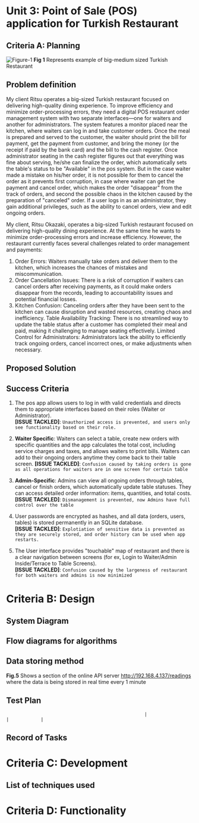 # Unit 3: Point of Sale (POS) application for Turkish Restaurant

## Criteria A: Planning

![Figure-1](https://github.com/user-attachments/assets/5dd5a3b2-ae3c-43ac-9833-f5a5fc9c4cb8)
**Fig 1** Represents example of big-medium sized Turkish Restaurant

## Problem definition
My client Ritsu operates a big-sized Turkish restaurant focused on delivering high-quality dining experience. To improve efficiency and minimize order-processing errors, they need a digital POS restaurant order management system with two separate interfaces—one for waiters and another for administrators. The system features a monitor placed near the kitchen, where waiters can log in and take customer orders. Once the meal is prepared and served to the customer, the waiter should print the bill for payment, get the payment from customer, and bring the money (or the receipt if paid by the bank card) and the bill to the cash register. Once administrator seating in the cash register figures out that everything was fine about serving, he/she can finalize the order, which automatically sets the table's status to be "Available" in the pos system. But in the case waiter made a mistake on his/her order, it is not possible for them to cancel the order as it prevents first corruption, in case where waiter can get the payment and cancel order, which makes the order "disappear" from the track of orders, and second the possible chaos in the kitchen caused by the preparation of "canceled" order. If a user logs in as an administrator, they gain additional privileges, such as the ability to cancel orders, view and edit ongoing orders. 


My client, Ritsu Okazaki, operates a big-sized Turkish restaurant focused on delivering high-quality dining experience. At the same time he wants to minimize order-processing errors and increase efficiency. However, the restaurant currently faces several challenges related to order management and payments:

1. Order Errors: Waiters manually take orders and deliver them to the kitchen, which increases the chances of mistakes and miscommunication.
2. Order Cancellation Issues: There is a risk of corruption if waiters can cancel orders after receiving payments, as it could make orders disappear from the records, leading to accountability issues and potential financial losses.
3. Kitchen Confusion: Canceling orders after they have been sent to the kitchen can cause disruption and wasted resources, creating chaos and inefficiency.
Table Availability Tracking: There is no streamlined way to update the table status after a customer has completed their meal and paid, making it challenging to manage seating effectively.
Limited Control for Administrators: Administrators lack the ability to efficiently track ongoing orders, cancel incorrect ones, or make adjustments when necessary.

## Proposed Solution


## Success Criteria

[^1]: Industries, Adafruit. “DHT11 Basic Temperature-Humidity Sensor + Extras.” Adafruit Industries Blog RSS, https://www.adafruit.com/product/386. 


1. The pos app allows users to log in with valid credentials and directs them to appropriate interfaces based on their roles (Waiter or Administrator).  
   **[ISSUE TACKLED]**: `Unauthorized access is prevented, and users only see functionality based on their role.`

2. **Waiter Specific**: Waiters can select a table, create new orders with specific quantities and the app calculates the total cost, including service charges and taxes, and allows waiters to print bills. Waiters can add to their ongoing orders anytime they come back to their table screen.
**[ISSUE TACKLED]**: `Confusion caused by taking orders is gone as all operations for waiters are in one screen for certain table`

3. **Admin-Specific**: Admins can view all ongoing orders through tables, cancel or finish orders, which automatically update table statuses. They can access detailed order information: items, quantities, and total costs.
**[ISSUE TACKLED]**:  `Dismanagement is prevented, now Admins have full control over the table`

4. User passwords are encrypted as hashes, and all data (orders, users, tables) is stored permanently in an SQLite database.  
   **[ISSUE TACKLED]**: `Explotiation of sensitive data is prevented as they are securely stored, and order history can be used when app restarts.`

5. The User interface provides "touchable" map of restaurant and there is a clear navigation between screens (for ex, Login to Waiter/Admin Inside/Terrace to Table Screens).  
   **[ISSUE TACKLED]**: `Confusion caused by the largeness of restaurant for both waiters and admins is now minimized`



# Criteria B: Design

## System Diagram

## Flow diagrams for algorithms



## Data storing method





**Fig.5** Shows a section of the online API server http://192.168.4.137/readings where the data is being stored in real time every 1 minute

## Test Plan
                                                        |                 |            |

## Record of Tasks


# Criteria C: Development

## List of techniques used




# Criteria D: Functionality



